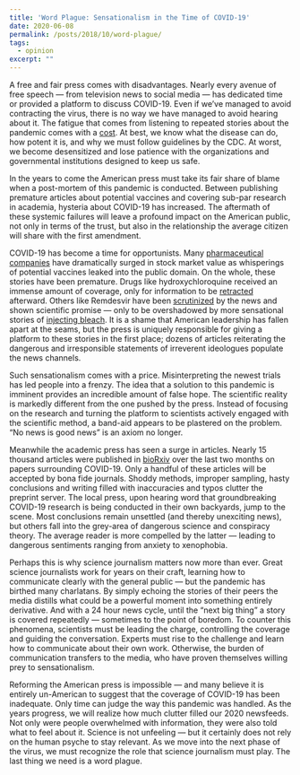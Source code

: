 ```yaml
---
title: 'Word Plague: Sensationalism in the Time of COVID-19'
date: 2020-06-08
permalink: /posts/2018/10/word-plague/
tags:
  - opinion
excerpt: ""
---
```


A free and fair press comes with disadvantages. Nearly every avenue of free speech — from television news to social media — has dedicated time or provided a platform to discuss COVID-19. Even if we’ve managed to avoid contracting the virus, there is no way we have managed to avoid hearing about it. The fatigue that comes from listening to repeated stories about the pandemic comes with a [cost](https://www.bbc.com/worklife/article/20200505-coronavirus-how-much-news-is-too-much). At best, we know what the disease can do, how potent it is, and why we must follow guidelines by the CDC. At worst, we become desensitized and lose patience with the organizations and governmental institutions designed to keep us safe. 

In the years to come the American press must take its fair share of blame when a post-mortem of this pandemic is conducted. Between publishing premature articles about potential vaccines and covering sub-par research in academia, hysteria about COVID-19 has increased. The aftermath of these systemic failures will leave a profound impact on the American public, not only in terms of the trust, but also in the relationship the average citizen will share with the first amendment. 

COVID-19 has become a time for opportunists. Many [pharmaceutical companies](https://finance.yahoo.com/quote/GILD/) have dramatically surged in stock market value as whisperings of potential vaccines leaked into the public domain. On the whole, these stories have been premature. Drugs like hydroxychloroquine received an immense amount of coverage, only for information to be [retracted](https://www.nytimes.com/2020/06/04/health/coronavirus-hydroxychloroquine.html) afterward. Others like Remdesvir have been [scrutinized](https://www.nih.gov/news-events/news-releases/nih-clinical-trial-shows-remdesivir-accelerates-recovery-advanced-covid-19) by the news and shown scientific promise — only to be overshadowed by more sensational stories of [injecting bleach](https://www.bbc.com/news/world-us-canada-52407177). It is a shame that American leadership has fallen apart at the seams, but the press is uniquely responsible for giving a platform to these stories in the first place; dozens of articles reiterating the dangerous and irresponsible statements of irreverent ideologues populate the news channels. 

Such sensationalism comes with a price. Misinterpreting the newest trials has led people into a frenzy. The idea that a solution to this pandemic is imminent provides an incredible amount of false hope. The scientific reality is markedly different from the one pushed by the press. Instead of focusing on the research and turning the platform to scientists actively engaged with the scientific method, a band-aid appears to be plastered on the problem. “No news is good news” is an axiom no longer. 

Meanwhile the academic press has seen a surge in articles. Nearly 15 thousand articles were published in [bioRxiv](https://connect.biorxiv.org/relate/content/181) over the last two months on papers surrounding COVID-19. Only a handful of these articles will be accepted by bona fide journals. Shoddy methods, improper sampling, hasty conclusions and writing filled with inaccuracies and typos clutter the preprint server. The local press, upon hearing word that groundbreaking COVID-19 research is being conducted in their own backyards, jump to the scene. Most conclusions remain unsettled (and thereby unexciting news), but others fall into the grey-area of dangerous science and conspiracy theory. The average reader is more compelled by the latter — leading to dangerous sentiments ranging from anxiety to xenophobia. 

Perhaps this is why science journalism matters now more than ever. Great science journalists work for years on their craft, learning how to communicate clearly with the general public — but the pandemic has birthed many charlatans. By simply echoing the stories of their peers the media distills what could be a powerful moment into something entirely derivative. And with a 24 hour news cycle, until the “next big thing” a story is covered repeatedly — sometimes to the point of boredom. To counter this phenomena, scientists must be leading the charge, controlling the coverage and guiding the conversation. Experts must rise to the challenge and learn how to communicate about their own work. Otherwise, the burden of communication transfers to the media, who have proven themselves willing prey to sensationalism. 

Reforming the American press is impossible —  and many believe it is entirely un-American to suggest that the coverage of COVID-19 has been inadequate. Only time can judge the way this pandemic was handled. As the years progress, we will realize how much clutter filled our 2020 newsfeeds. Not only were people overwhelmed with information, they were also told what to feel about it. Science is not unfeeling — but it certainly does not rely on the human psyche to stay relevant. As we move into the next phase of the virus, we must recognize the role that science journalism must play. The last thing we need is a word plague. 
